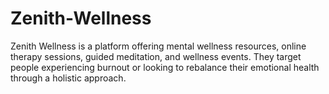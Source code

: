 # Zenith-Wellness
Zenith Wellness is a platform offering mental wellness resources, online therapy sessions, guided meditation, and wellness events. They target people experiencing burnout or looking to rebalance their emotional health through a holistic approach.
